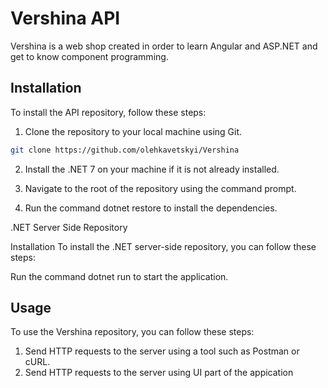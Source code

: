 # Vershina API

Vershina is a web shop created in order to learn Angular and ASP.NET and get to know component programming.

## Installation
To install the API repository, follow these steps:

1. Clone the repository to your local machine using Git.

```bash
git clone https://github.com/olehkavetskyi/Vershina
```

2. Install the .NET 7 on your machine if it is not already installed.

3. Navigate to the root of the repository using the command prompt.

4. Run the command dotnet restore to install the dependencies.

.NET Server Side Repository

Installation
To install the .NET server-side repository, you can follow these steps:

Run the command dotnet run to start the application.
## Usage
To use the Vershina repository, you can follow these steps:

1. Send HTTP requests to the server using a tool such as Postman or cURL.
2. Send HTTP requests to the server using UI part of the appication

